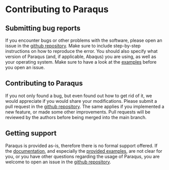 # Contributing to Paraqus

## Submitting bug reports

If you encounter bugs or other problems with the software, please open an issue in the [github repository](https://github.com/tmfrln/paraqus). Make sure to include step-by-step instructions on how to reproduce the error. You should also specify what version of Paraqus (and, if applicable, Abaqus) you are using, as well as your operating system. Make sure to have a look at the [examples](https://paraqus.readthedocs.io/en/latest/usage.html) before you open an issue.

## Contributing to Paraqus

If you not only found a bug, but even found out how to get rid of it, we would appreciate if you would share your modifications. Please submit a pull request in the [github repository](https://github.com/tmfrln/paraqus). The same applies if you implemented a new feature, or made some other improvements. Pull requests will be reviewed by the authors before being merged into the main branch.

## Getting support

Paraqus is provided as-is, therefore there is no formal support offered. If the [documentation](https://paraqus.readthedocs.io), and especially the [provided examples](https://paraqus.readthedocs.io/en/latest/usage.html), are not clear for you, or you have other questions regarding the usage of Paraqus, you are welcome to open an issue in the [github repository](https://github.com/tmfrln/paraqus). 
